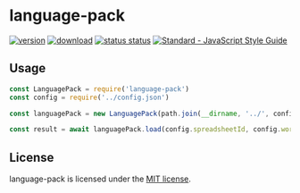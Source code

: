 # language-pack

[![version](https://img.shields.io/npm/v/language-pack.svg)](https://www.npmjs.com/package/language-pack) [![download](https://img.shields.io/npm/dm/language-pack.svg)](https://www.npmjs.com/package/language-pack)
[![status status](https://travis-ci.com/egg-/language-pack.svg?branch=main)](https://travis-ci.com/egg-/language-pack)
[![Standard - JavaScript Style Guide](https://img.shields.io/badge/code%20style-standard-brightgreen.svg)](http://standardjs.com/)
## Usage

```javascript
const LanguagePack = require('language-pack')
const config = require('../config.json')

const languagePack = new LanguagePack(path.join(__dirname, '../', config.keyFile))

const result = await languagePack.load(config.spreadsheetId, config.worksheetTitle, config.targetLanguages)
```

## License

language-pack is licensed under the [MIT license](https://github.com/egg-/language-pack/blob/main/LICENSE).
